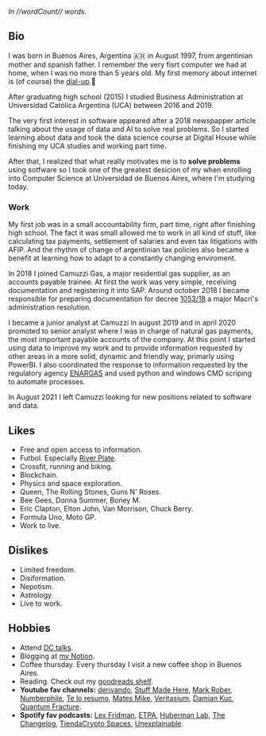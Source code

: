 _In //wordCount// words._

## Bio

I was born in Buenos Aires, Argentina 🇦🇷 in August 1997, from argentinian mother and spanish father. I remember the very fisrt computer we had at home, when I was no more than 5 years old. My first memory about internet is (of course) the [dial-up](https://youtu.be/gsNaR6FRuO0).🥲

After graduating high school (2015) I studied Business Administration at Universidad Católica Argentina (UCA) between 2016 and 2019.

The very first interest in software appeared after a 2018 newspapper article talking about the usage of data and AI to solve real problems. So I started learning about data and took the data science course at Digital House while finishing my UCA studies and working part time.

After that, I realized that what really motivates me is to **solve problems** using sotfware so I took one of the greatest desicion of my when enrolling into Computer Science at Universidad de Buenos Aires, where I'm studying today.

### Work

My first job was in a small accountability firm, part time, right after finishing high school. The fact it was small allowed me to work in all kind of stuff, like calculating tax payments, settlement of salaries and even tax litigations with AFIP. And the rhythm of change of argentinian tax policies also became a benefit at learning how to adapt to a constantly changing enviroment.

In 2018 I joined Camuzzi Gas, a major residential gas supplier, as an accounts payable trainee. At first the work was very simple, receiving documentation and registering it into SAP. Around october 2018 I became responsible for preparing documentation for decree [1053/18](http://servicios.infoleg.gob.ar/infolegInternet/anexos/315000-319999/316448/norma.htm) a major Macri's administration resolution.

I became a junior analyst at Camuzzi in august 2019 and in april 2020 promoted to senior analyst where I was in charge of natural gas payments, the most important payable accounts of the company. At this point I started using data to improve my work and to provide information requested by other areas in a more solid, dynamic and friendly way, primarly using PowerBI. I also coordinated the response to information requested by the regulatory agency [ENARGAS](https://www.enargas.gob.ar/) and used python and windows CMD scriping to automate processes.

In August 2021 I left Camuzzi looking for new positions related to software and data.

## Likes

- Free and open access to information.
- Futbol. Especially [River Plate](https://www.cariverplate.com.ar/).
- Crossfit, running and biking.
- Blockchain.
- Physics and space exploration.
- Queen, The Rolling Stones, Guns N' Roses.
- Bee Gees, Donna Summer, Boney M.
- Eric Clapton, Elton John, Van Morrison, Chuck Berry.
- Formula Uno, Moto GP.
- Work to live.

## Dislikes

- Limited freedom.
- Disiformation.
- Nepotism.
- Astrology.
- Live to work.

## Hobbies

- Attend [DC talks](https://www.dc.uba.ar/event/).
- Blogging at [my Notion](https://yagopajarino.notion.site/Blog-aebd1e717424427c8003cca0cebaa131).
- Coffee thursday. Every thursday I visit a new coffee shop in Buenos Aires.
- Reading. Check out my [goodreads shelf](https://www.goodreads.com/review/list/132816000-yago?ref=nav_mybooks&shelf=read).
- **Youtube fav channels:** [derivando](https://www.youtube.com/c/Derivando), [Stuff Made Here](https://www.youtube.com/c/StuffMadeHere), [Mark Rober](https://www.youtube.com/c/MarkRober), [Numberphile](https://www.youtube.com/c/numberphile), [Te lo resumo](https://www.youtube.com/c/Teloresumoasinomas), [Mates Mike](https://www.youtube.com/c/MatesMike), [Veritasium](https://www.youtube.com/c/veritasium), [Damian Kuc](https://www.youtube.com/c/DamianKucHI), [Quantum Fracture](https://www.youtube.com/user/QuantumFracture).
- **Spotify fav podcasts:** [Lex Fridman](https://open.spotify.com/show/2MAi0BvDc6GTFvKFPXnkCL?si=9efa729328574662), [ETPA](https://open.spotify.com/show/2z6E5sPwoFAXte3cDQ5DuP?si=3f5b7637e0c24196), [Huberman Lab](https://open.spotify.com/show/79CkJF3UJTHFV8Dse3Oy0P?si=7e337ace84c34ae1), [The Changelog](https://open.spotify.com/show/5bBki72YeKSLUqyD94qsuJ?si=a8eed06eec554719), [TiendaCrypto Spaces](https://open.spotify.com/show/61HzOv3FWc1N8rE7NPKMsq?si=7e3b36567e314825), [Unexplainable](https://open.spotify.com/show/0PhoePNItwrXBnmAEZgYmt?si=d2ef5c73fc8a4f71).

